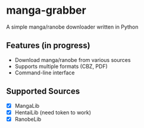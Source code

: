 # manga-grabber

A simple manga/ranobe downloader written in Python

## Features (in progress)
- Download manga/ranobe from various sources
- Supports multiple formats (CBZ, PDF)
- Command-line interface

## Supported Sources
- [x] MangaLib
- [x] HentaiLib (need token to work)
- [x] RanobeLib
